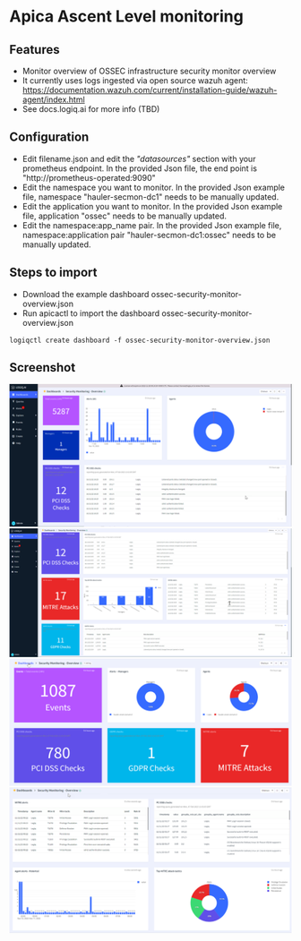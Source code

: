 # Apica Ascent Level monitoring

## Features
* Monitor overview of OSSEC infrastructure security monitor overview
* It currently uses logs ingested via open source wazuh agent: https://documentation.wazuh.com/current/installation-guide/wazuh-agent/index.html
* See docs.logiq.ai for more info (TBD)

## Configuration

* Edit filename.json and edit the *"datasources"* section with your prometheus endpoint.  In the provided Json file, the end point is "http://prometheus-operated:9090" 
* Edit the namespace you want to monitor.  In the provided Json example file, namespace "hauler-secmon-dc1" needs to be manually updated.
* Edit the application you want to monitor.  In the provided Json example file, application "ossec" needs to be manually updated.
* Edit the namespace:app_name pair.  In the provided Json example file, namespace:application pair "hauler-secmon-dc1:ossec" needs to be manually updated.

## Steps to import

* Download the example dashboard ossec-security-monitor-overview.json
* Run apicactl to import the dashboard ossec-security-monitor-overview.json

```
logiqctl create dashboard -f ossec-security-monitor-overview.json

```

## Screenshot

![image info](./ossec-security-monitoring-1.png)
![image info](./ossec-security-monitoring-2.png)
![image info](./20221111002048.png)
![image info](./20221111002329.png)
